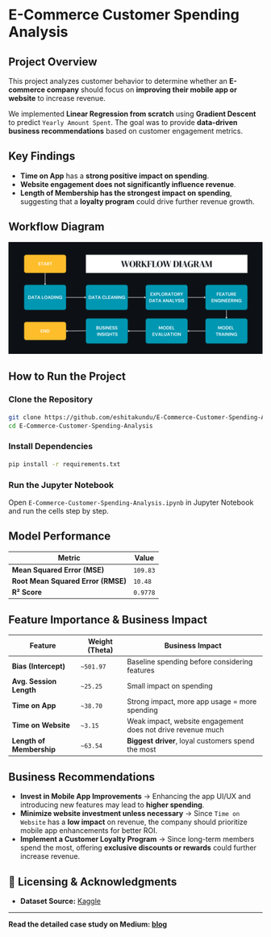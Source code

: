 # E-Commerce Customer Spending Analysis

## Project Overview
This project analyzes customer behavior to determine whether an **E-commerce company** should focus on **improving their mobile app or website** to increase revenue.

We implemented **Linear Regression from scratch** using **Gradient Descent** to predict `Yearly Amount Spent`. The goal was to provide **data-driven business recommendations** based on customer engagement metrics.

## Key Findings
- **Time on App** has a **strong positive impact on spending**.
- **Website engagement does not significantly influence revenue**.
- **Length of Membership has the strongest impact on spending**, suggesting that a **loyalty program** could drive further revenue growth.

## Workflow Diagram
![Workflow](https://github.com/eshitakundu/E-Commerce-Customer-Spending-Analysis/blob/main/Workflow%20Diagram.png)  

## How to Run the Project
### **Clone the Repository**
```bash
git clone https://github.com/eshitakundu/E-Commerce-Customer-Spending-Analysis.git
cd E-Commerce-Customer-Spending-Analysis
```

### **Install Dependencies**
```bash
pip install -r requirements.txt
```

### **Run the Jupyter Notebook**
Open `E-Commerce-Customer-Spending-Analysis.ipynb` in Jupyter Notebook and run the cells step by step.

## Model Performance
| **Metric** | **Value** |
|------------|----------|
| **Mean Squared Error (MSE)** | `109.83` |
| **Root Mean Squared Error (RMSE)** | `10.48` |
| **R² Score** | `0.9778` |

## Feature Importance & Business Impact
| Feature | Weight (Theta) | Business Impact |
|---------|--------------|----------------|
| **Bias (Intercept)** | `~501.97` | Baseline spending before considering features |
| **Avg. Session Length** | `~25.25` | Small impact on spending |
| **Time on App** | `~38.70` | Strong impact, more app usage = more spending |
| **Time on Website** | `~3.15` | Weak impact, website engagement does not drive revenue much |
| **Length of Membership** | `~63.54` | **Biggest driver**, loyal customers spend the most |

## Business Recommendations
- **Invest in Mobile App Improvements** → Enhancing the app UI/UX and introducing new features may lead to **higher spending**.
- **Minimize website investment unless necessary** → Since `Time on Website` has a **low impact** on revenue, the company should prioritize mobile app enhancements for better ROI.
- **Implement a Customer Loyalty Program** → Since long-term members spend the most, offering **exclusive discounts or rewards** could further increase revenue.

## 📜 Licensing & Acknowledgments
- **Dataset Source:** [Kaggle](https://www.kaggle.com/datasets/iyadavvaibhav/ecommerce-customer-device-usage)    

---

**Read the detailed case study on Medium: [blog](link)**